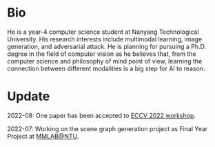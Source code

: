 # Bio

He is a year-4 computer science student at Nanyang Technological University. His research interests include multimodal learning, image generation, and adversarial attack. He is planning for pursuing a Ph.D. degree in the field of computer vision as he believes that, from the computer science and philosophy of mind point of view, learning the connection between different modalities is a big step for AI to reason.

# Update
2022-08: One paper has been accepted to [ECCV 2022 workshop](https://eccv22-arow.github.io/).

2022-07: Working on the scene graph generation project as Final Year Project at [MMLAB@NTU](https://www.mmlab-ntu.com/).